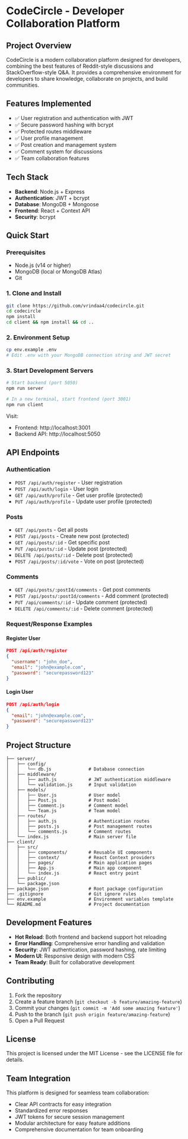 # CodeCircle - Developer Collaboration Platform

## Project Overview
CodeCircle is a modern collaboration platform designed for developers, combining the best features of Reddit-style discussions and StackOverflow-style Q&A. It provides a comprehensive environment for developers to share knowledge, collaborate on projects, and build communities.

## Features Implemented
- ✅ User registration and authentication with JWT
- ✅ Secure password hashing with bcrypt
- ✅ Protected routes middleware
- ✅ User profile management
- ✅ Post creation and management system
- ✅ Comment system for discussions
- ✅ Team collaboration features

## Tech Stack
- **Backend**: Node.js + Express
- **Authentication**: JWT + bcrypt
- **Database**: MongoDB + Mongoose
- **Frontend**: React + Context API
- **Security**: bcrypt

## Quick Start

### Prerequisites
- Node.js (v14 or higher)
- MongoDB (local or MongoDB Atlas)
- Git

### 1. Clone and Install
```bash
git clone https://github.com/vrindaa4/codecircle.git
cd codecircle
npm install
cd client && npm install && cd ..
```

### 2. Environment Setup
```bash
cp env.example .env
# Edit .env with your MongoDB connection string and JWT secret
```

### 3. Start Development Servers
```bash
# Start backend (port 5050)
npm run server

# In a new terminal, start frontend (port 3001)
npm run client
```

Visit:
- Frontend: http://localhost:3001
- Backend API: http://localhost:5050

## API Endpoints

### Authentication
- `POST /api/auth/register` - User registration
- `POST /api/auth/login` - User login
- `GET /api/auth/profile` - Get user profile (protected)
- `PUT /api/auth/profile` - Update user profile (protected)

### Posts
- `GET /api/posts` - Get all posts
- `POST /api/posts` - Create new post (protected)
- `GET /api/posts/:id` - Get specific post
- `PUT /api/posts/:id` - Update post (protected)
- `DELETE /api/posts/:id` - Delete post (protected)
- `POST /api/posts/:id/vote` - Vote on post (protected)

### Comments
- `GET /api/posts/:postId/comments` - Get post comments
- `POST /api/posts/:postId/comments` - Add comment (protected)
- `PUT /api/comments/:id` - Update comment (protected)
- `DELETE /api/comments/:id` - Delete comment (protected)

### Request/Response Examples

#### Register User
```json
POST /api/auth/register
{
  "username": "john_doe",
  "email": "john@example.com",
  "password": "securepassword123"
}
```

#### Login User
```json
POST /api/auth/login
{
  "email": "john@example.com",
  "password": "securepassword123"
}
```

## Project Structure
```
├── server/
│   ├── config/
│   │   └── db.js              # Database connection
│   ├── middleware/
│   │   ├── auth.js            # JWT authentication middleware
│   │   └── validation.js      # Input validation
│   ├── models/
│   │   ├── User.js            # User model
│   │   ├── Post.js            # Post model
│   │   ├── Comment.js         # Comment model
│   │   └── Team.js            # Team model
│   ├── routes/
│   │   ├── auth.js            # Authentication routes
│   │   ├── posts.js           # Post management routes
│   │   └── comments.js        # Comment routes
│   └── index.js               # Main server file
├── client/
│   ├── src/
│   │   ├── components/        # Reusable UI components
│   │   ├── context/           # React Context providers
│   │   ├── pages/             # Main application pages
│   │   ├── App.js             # Main app component
│   │   └── index.js           # React entry point
│   ├── public/
│   └── package.json
├── package.json               # Root package configuration
├── .gitignore                 # Git ignore rules
├── env.example                # Environment variables template
└── README.md                  # Project documentation
```

## Development Features
- **Hot Reload**: Both frontend and backend support hot reloading
- **Error Handling**: Comprehensive error handling and validation
- **Security**: JWT authentication, password hashing, rate limiting
- **Modern UI**: Responsive design with modern CSS
- **Team Ready**: Built for collaborative development

## Contributing
1. Fork the repository
2. Create a feature branch (`git checkout -b feature/amazing-feature`)
3. Commit your changes (`git commit -m 'Add some amazing feature'`)
4. Push to the branch (`git push origin feature/amazing-feature`)
5. Open a Pull Request

## License
This project is licensed under the MIT License - see the LICENSE file for details.

## Team Integration
This platform is designed for seamless team collaboration:
- Clear API contracts for easy integration
- Standardized error responses
- JWT tokens for secure session management
- Modular architecture for easy feature additions
- Comprehensive documentation for team onboarding 
